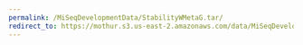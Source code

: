 ```yaml
---
permalink: /MiSeqDevelopmentData/StabilityWMetaG.tar/
redirect_to: https://mothur.s3.us-east-2.amazonaws.com/data/MiSeqDevelopmentData/StabilityWMetaG.tar
---
```


